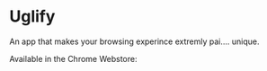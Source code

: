 # Uglify

An app that makes your browsing experince extremly pai.... unique.

Available in the Chrome Webstore: 